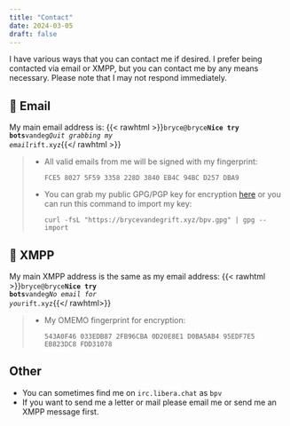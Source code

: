 ```yaml
---
title: "Contact"
date: 2024-03-05
draft: false
---
```


I have various ways that you can contact me if desired. I prefer being
contacted via email or XMPP, but you can contact me by any means necessary.
Please note that I may not respond immediately.

## 📧 Email

My main email address is: {{< rawhtml >}}<code>&#98;ry&#99;e&#64;bryce<b class="hide">Nice try bots</b>v&#97;ndeg<em class="hide">Quit grabbing my email</em>rift&#46;x&#121;&#122;</code>{{</ rawhtml >}}

> - All valid emails from me will be signed with my fingerprint:
> 
>   `FCE5 8027 5F59 3358 228D 3840 EB4C 94BC D257 DBA9`
> 
> - You can grab my public GPG/PGP key for encryption [here](/bpv.gpg) or you
>   can run this command to import my key:
> 
>   `curl -fsL "https://brycevandegrift.xyz/bpv.gpg" | gpg --import`

## 💬 XMPP

My main XMPP address is the same as my email
address: {{< rawhtml >}}<code>b&#114;yce&#64;&#98;ryce<b class="hide">Nice try bots</b>vandeg<em class="hide">No email for you</em>rift&#46;x&#121;z</code>{{</ rawhtml>}}

> - My OMEMO fingerprint for encryption:
> 
>   `543A0F46 033EDB87 2FB96CBA 0D20E8E1 D0BA5AB4 95EDF7E5 EB823DC8 FDD31078`

## Other

- You can sometimes find me on `irc.libera.chat` as `bpv`
- If you want to send me a letter or mail please email me or send me an XMPP
message first.
